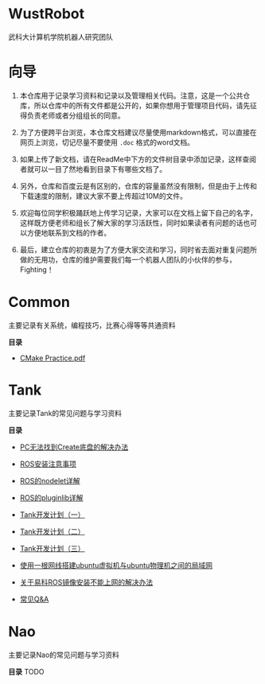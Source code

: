 # WustRobot

武科大计算机学院机器人研究团队

# 向导

1. 本仓库用于记录学习资料和记录以及管理相关代码。注意，这是一个公共仓库，所以仓库中的所有文件都是公开的，如果你想用于管理项目代码，请先征得负责老师或者分组组长的同意。

2. 为了方便跨平台浏览，本仓库文档建议尽量使用markdown格式，可以直接在网页上浏览，切记尽量不要使用 `.doc` 格式的word文档。

3. 如果上传了新文档，请在ReadMe中下方的文件树目录中添加记录，这样查阅者就可以一目了然地看到目录下有哪些文档了。

4. 另外，仓库和百度云是有区别的，仓库的容量虽然没有限制，但是由于上传和下载速度的限制，建议大家不要上传超过10M的文件。

5. 欢迎每位同学积极踊跃地上传学习记录，大家可以在文档上留下自己的名字，这样既方便老师和组长了解大家的学习活跃性，同时如果读者有问题的话也可以方便地联系到文档的作者。

6. 最后，建立仓库的初衷是为了方便大家交流和学习，同时省去面对重复问题所做的无用功，仓库的维护需要我们每一个机器人团队的小伙伴的参与，Fighting！

# Common

主要记录有关系统，编程技巧，比赛心得等等共通资料

**目录**

- [CMake Practice.pdf](https://github.com/yangruihan/WustRobot/blob/master/Common/CMake%20Practice.pdf)

# Tank

主要记录Tank的常见问题与学习资料

**目录**

- [PC无法找到Create底盘的解决办法](https://github.com/yangruihan/WustRobot/blob/master/Tank/PC%E6%97%A0%E6%B3%95%E6%89%BE%E5%88%B0Create%E5%BA%95%E7%9B%98%E7%9A%84%E8%A7%A3%E5%86%B3%E5%8A%9E%E6%B3%95.md)

- [ROS安装注意事项](https://github.com/yangruihan/WustRobot/blob/master/Tank/ROS%E5%AE%89%E8%A3%85%E6%B3%A8%E6%84%8F%E4%BA%8B%E9%A1%B9.md)

- [ROS的nodelet详解](https://github.com/yangruihan/WustRobot/blob/master/Tank/ROS%E7%9A%84nodelet%E8%AF%A6%E8%A7%A3.markdown)

- [ROS的pluginlib详解](https://github.com/yangruihan/WustRobot/blob/master/Tank/ROS%E7%9A%84pluginlib%E8%AF%A6%E8%A7%A3.markdown)

- [Tank开发计划（一）](https://github.com/yangruihan/WustRobot/blob/master/Tank/Tank%E5%BC%80%E5%8F%91%E8%AE%A1%E5%88%92%EF%BC%88%E4%B8%80%EF%BC%89.markdown)

- [Tank开发计划（二）](https://github.com/yangruihan/WustRobot/blob/master/Tank/Tank%E5%BC%80%E5%8F%91%E8%AE%A1%E5%88%92%EF%BC%88%E4%BA%8C%EF%BC%89.markdown)

- [Tank开发计划（三）](https://github.com/yangruihan/WustRobot/blob/master/Tank/Tank%E5%BC%80%E5%8F%91%E8%AE%A1%E5%88%92%EF%BC%88%E4%B8%89%EF%BC%89.markdown)

- [使用一根网线搭建ubuntu虚拟机与ubuntu物理机之间的局域网](https://github.com/yangruihan/WustRobot/blob/master/Tank/%E4%BD%BF%E7%94%A8%E4%B8%80%E6%A0%B9%E7%BD%91%E7%BA%BF%E6%90%AD%E5%BB%BAubuntu%E8%99%9A%E6%8B%9F%E6%9C%BA%E4%B8%8Eubuntu%E7%89%A9%E7%90%86%E6%9C%BA%E4%B9%8B%E9%97%B4%E7%9A%84%E5%B1%80%E5%9F%9F%E7%BD%91.markdown)

- [关于易科ROS镜像安装不能上网的解决办法](https://github.com/yangruihan/WustRobot/blob/master/Tank/%E5%85%B3%E4%BA%8E%E6%98%93%E7%A7%91ROS%E9%95%9C%E5%83%8F%E5%AE%89%E8%A3%85%E4%B8%8D%E8%83%BD%E4%B8%8A%E7%BD%91%E7%9A%84%E8%A7%A3%E5%86%B3%E5%8A%9E%E6%B3%95.md)

- [常见Q&A](https://github.com/yangruihan/WustRobot/blob/master/Tank/%E5%B8%B8%E8%A7%81Q%26A.markdown)

# Nao

主要记录Nao的常见问题与学习资料

**目录**
TODO